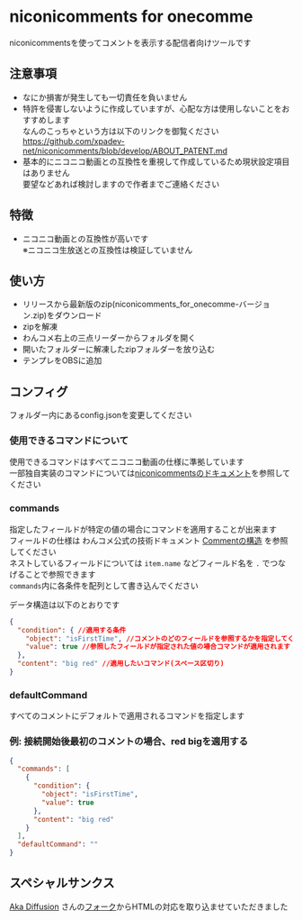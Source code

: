 # niconicomments for onecomme


niconicommentsを使ってコメントを表示する配信者向けツールです

## 注意事項
- なにか損害が発生しても一切責任を負いません
- 特許を侵害しないように作成していますが、心配な方は使用しないことをおすすめします  
なんのこっちゃという方は以下のリンクを御覧ください  
  https://github.com/xpadev-net/niconicomments/blob/develop/ABOUT_PATENT.md
- 基本的にニコニコ動画との互換性を重視して作成しているため現状設定項目はありません  
要望などあれば検討しますので作者までご連絡ください

## 特徴
- ニコニコ動画との互換性が高いです  
※ニコニコ生放送との互換性は検証していません

## 使い方
- リリースから最新版のzip(niconicomments_for_onecomme-バージョン.zip)をダウンロード
- zipを解凍
- わんコメ右上の三点リーダーからフォルダを開く
- 開いたフォルダーに解凍したzipフォルダーを放り込む
- テンプレをOBSに追加

## コンフィグ

フォルダー内にあるconfig.jsonを変更してください  
### 使用できるコマンドについて
使用できるコマンドはすべてニコニコ動画の仕様に準拠しています    
一部独自実装のコマンドについては[niconicommentsのドキュメント](https://xpadev-net.github.io/niconicomments/#commands)を参照してください

### commands

指定したフィールドが特定の値の場合にコマンドを適用することが出来ます  
フィールドの仕様は わんコメ公式の技術ドキュメント [Commentの構造](https://onecomme.com/docs/developer/comment-json) を参照してください  
ネストしているフィールドについては `item.name` などフィールド名を `.` でつなげることで参照できます  
`commands`内に各条件を配列として書き込んでください

データ構造は以下のとおりです
```json
{
  "condition": { //適用する条件
    "object": "isFirstTime", //コメントのどのフィールドを参照するかを指定してください
    "value": true //参照したフィールドが指定された値の場合コマンドが適用されます
  },
  "content": "big red" //適用したいコマンド(スペース区切り)
}
```

### defaultCommand
すべてのコメントにデフォルトで適用されるコマンドを指定します

### 例: 接続開始後最初のコメントの場合、red bigを適用する
```json
{
  "commands": [
    {
      "condition": {
        "object": "isFirstTime",
        "value": true
      },
      "content": "big red"
    }
  ],
  "defaultCommand": ""
}
```


## スペシャルサンクス
[Aka Diffusion](https://github.com/aka7774) さんの[フォーク](https://github.com/aka7774/niconicomments-for-onecomme)からHTMLの対応を取り込ませていただきました